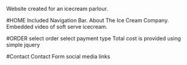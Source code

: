 Website created for an icecream parlour.

#HOME 
Included Navigation Bar.
About The Ice Cream Company.
Embedded video of soft serve icecream.


#ORDER
select order
select payment type
Total cost is provided using simple jquery

#Contact
Contact Form 
social media links



